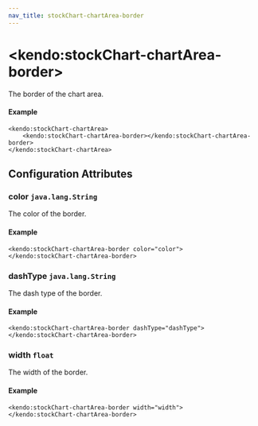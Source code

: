 ```yaml
---
nav_title: stockChart-chartArea-border
---
```


# \<kendo:stockChart-chartArea-border\>

The border of the chart area.

#### Example
    <kendo:stockChart-chartArea>
        <kendo:stockChart-chartArea-border></kendo:stockChart-chartArea-border>
    </kendo:stockChart-chartArea>

## Configuration Attributes

### color `java.lang.String`

The color of the border.

#### Example
    <kendo:stockChart-chartArea-border color="color">
    </kendo:stockChart-chartArea-border>

### dashType `java.lang.String`

The dash type of the border.

#### Example
    <kendo:stockChart-chartArea-border dashType="dashType">
    </kendo:stockChart-chartArea-border>

### width `float`

The width of the border.

#### Example
    <kendo:stockChart-chartArea-border width="width">
    </kendo:stockChart-chartArea-border>

